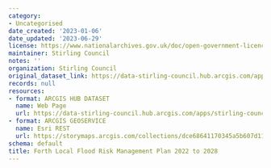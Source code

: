 ```yaml
---
category:
- Uncategorised
date_created: '2023-01-06'
date_updated: '2023-06-29'
license: https://www.nationalarchives.gov.uk/doc/open-government-licence/version/3/
maintainer: Stirling Council
notes: ''
organization: Stirling Council
original_dataset_link: https://data-stirling-council.hub.arcgis.com/apps/stirling-council::forth-local-flood-risk-management-plan-2022-to-2028
records: null
resources:
- format: ARCGIS HUB DATASET
  name: Web Page
  url: https://data-stirling-council.hub.arcgis.com/apps/stirling-council::forth-local-flood-risk-management-plan-2022-to-2028
- format: ARCGIS GEOSERVICE
  name: Esri REST
  url: https://storymaps.arcgis.com/collections/dce68641170345a5b607d1181da1123e
schema: default
title: Forth Local Flood Risk Management Plan 2022 to 2028
---
```

